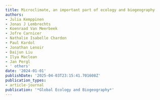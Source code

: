 ```yaml
---
title: Microclimate, an important part of ecology and biogeography
authors:
- Julia Kemppinen
- Jonas J Lembrechts
- Koenraad Van Meerbeek
- Jofre Carnicer
- Nathalie Isabelle Chardon
- Paul Kardol
- Jonathan Lenoir
- Daijun Liu
- Ilya Maclean
- Jan Pergl
- ' others'
date: '2024-01-01'
publishDate: '2025-04-03T23:15:41.701608Z'
publication_types:
- article-journal
publication: '*Global Ecology and Biogeography*'
---
```

